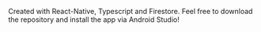 Created with React-Native, Typescript and Firestore. Feel free to download the repository and install the app via Android Studio!
